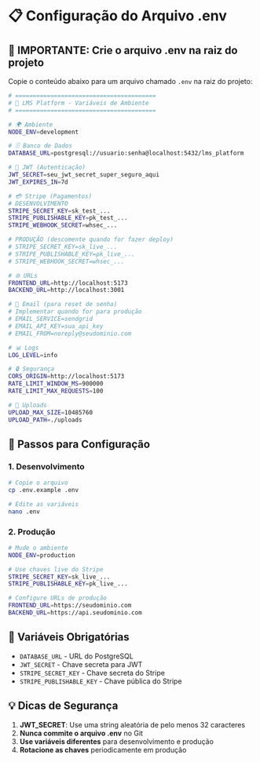 # 📋 Configuração do Arquivo .env

## 🚨 IMPORTANTE: Crie o arquivo .env na raiz do projeto

Copie o conteúdo abaixo para um arquivo chamado `.env` na raiz do projeto:

```bash
# ========================================
# 🚀 LMS Platform - Variáveis de Ambiente
# ========================================

# 🌍 Ambiente
NODE_ENV=development

# 🗄️ Banco de Dados
DATABASE_URL=postgresql://usuario:senha@localhost:5432/lms_platform

# 🔐 JWT (Autenticação)
JWT_SECRET=seu_jwt_secret_super_seguro_aqui
JWT_EXPIRES_IN=7d

# 💳 Stripe (Pagamentos)
# DESENVOLVIMENTO
STRIPE_SECRET_KEY=sk_test_...
STRIPE_PUBLISHABLE_KEY=pk_test_...
STRIPE_WEBHOOK_SECRET=whsec_...

# PRODUÇÃO (descomente quando for fazer deploy)
# STRIPE_SECRET_KEY=sk_live_...
# STRIPE_PUBLISHABLE_KEY=pk_live_...
# STRIPE_WEBHOOK_SECRET=whsec_...

# 🌐 URLs
FRONTEND_URL=http://localhost:5173
BACKEND_URL=http://localhost:3001

# 📧 Email (para reset de senha)
# Implementar quando for para produção
# EMAIL_SERVICE=sendgrid
# EMAIL_API_KEY=sua_api_key
# EMAIL_FROM=noreply@seudominio.com

# 📊 Logs
LOG_LEVEL=info

# 🔒 Segurança
CORS_ORIGIN=http://localhost:5173
RATE_LIMIT_WINDOW_MS=900000
RATE_LIMIT_MAX_REQUESTS=100

# 📁 Uploads
UPLOAD_MAX_SIZE=10485760
UPLOAD_PATH=./uploads
```

## 🔧 Passos para Configuração

### 1. Desenvolvimento
```bash
# Copie o arquivo
cp .env.example .env

# Edite as variáveis
nano .env
```

### 2. Produção
```bash
# Mude o ambiente
NODE_ENV=production

# Use chaves live do Stripe
STRIPE_SECRET_KEY=sk_live_...
STRIPE_PUBLISHABLE_KEY=pk_live_...

# Configure URLs de produção
FRONTEND_URL=https://seudominio.com
BACKEND_URL=https://api.seudominio.com
```

## 🚨 Variáveis Obrigatórias

- `DATABASE_URL` - URL do PostgreSQL
- `JWT_SECRET` - Chave secreta para JWT
- `STRIPE_SECRET_KEY` - Chave secreta do Stripe
- `STRIPE_PUBLISHABLE_KEY` - Chave pública do Stripe

## 💡 Dicas de Segurança

1. **JWT_SECRET**: Use uma string aleatória de pelo menos 32 caracteres
2. **Nunca commite o arquivo .env** no Git
3. **Use variáveis diferentes** para desenvolvimento e produção
4. **Rotacione as chaves** periodicamente em produção

